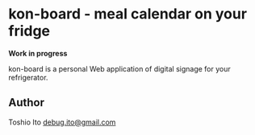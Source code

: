 # kon-board - meal calendar on your fridge

**Work in progress**

kon-board is a personal Web application of digital signage for your refrigerator.

## Author

Toshio Ito <debug.ito@gmail.com>
